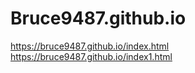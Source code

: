 # Bruce9487.github.io

https://bruce9487.github.io/index.html <br>
https://bruce9487.github.io/index1.html <br>
